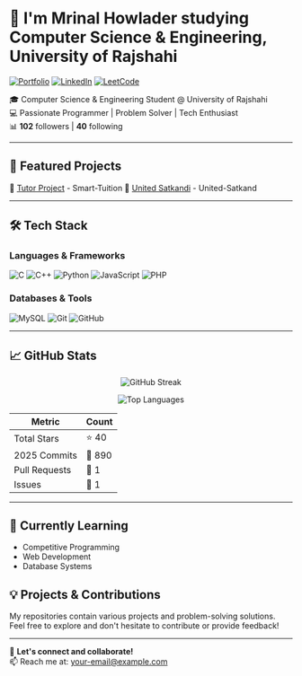 # 👋 I'm Mrinal Howlader studying Computer Science & Engineering, University of Rajshahi

[![Portfolio](https://img.shields.io/badge/🌐-Portfolio-2ea44f?style=for-the-badge)](https://mrinal321.github.io/)
[![LinkedIn](https://img.shields.io/badge/🔗-LinkedIn-0A66C2?style=for-the-badge)](https://linkedin.com/in/mrinal158)
[![LeetCode](https://img.shields.io/badge/💻-LeetCode-FFA116?style=for-the-badge)](https://leetcode.com/mrinal_58/)

🎓 Computer Science & Engineering Student @ University of Rajshahi  
💻 Passionate Programmer | Problem Solver | Tech Enthusiast  
📊 **102** followers | **40** following  

---

## 🚀 Featured Projects

🔗 [Tutor Project](https://github.com/Mrinal321/Tutor-Project) - Smart-Tuition
🔗 [United Satkandi](https://github.com/Mrinal321/United-Satkandi) - United-Satkand

---

## 🛠️ Tech Stack

### Languages & Frameworks
![C](https://img.shields.io/badge/C-00599C?style=flat-square&logo=c&logoColor=white)
![C++](https://img.shields.io/badge/C%2B%2B-00599C?style=flat-square&logo=c%2B%2B&logoColor=white)
![Python](https://img.shields.io/badge/Python-3776AB?style=flat-square&logo=python&logoColor=white)
![JavaScript](https://img.shields.io/badge/JavaScript-F7DF1E?style=flat-square&logo=javascript&logoColor=black)
![PHP](https://img.shields.io/badge/PHP-777BB4?style=flat-square&logo=php&logoColor=white)

### Databases & Tools
![MySQL](https://img.shields.io/badge/MySQL-4479A1?style=flat-square&logo=mysql&logoColor=white)
![Git](https://img.shields.io/badge/Git-F05032?style=flat-square&logo=git&logoColor=white)
![GitHub](https://img.shields.io/badge/GitHub-181717?style=flat-square&logo=github&logoColor=white)

---

## 📈 GitHub Stats

<div align="center">
  
![GitHub Streak](https://github-readme-streak-stats.herokuapp.com/?user=Mrinal321&theme=radical)
  
![Top Languages](https://github-readme-stats.vercel.app/api/top-langs/?username=Mrinal321&layout=compact&theme=radical)
  
</div>

| Metric        | Count       |
|---------------|-------------|
| Total Stars   | ⭐ 40       |
| 2025 Commits  | 🎯 890      |
| Pull Requests | 🔄 1        |
| Issues        | 🐛 1        |

---

## 🌱 Currently Learning
- Competitive Programming
- Web Development
- Database Systems

## 💡 Projects & Contributions
My repositories contain various projects and problem-solving solutions. Feel free to explore and don't hesitate to contribute or provide feedback!

---

🤝 **Let's connect and collaborate!**  
📫 Reach me at: [your-email@example.com](mailto:your-email@example.com)
